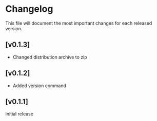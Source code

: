 # Changelog

This file will document the most important changes for each released version.

## [v0.1.3]
- Changed distribution archive to zip

## [v0.1.2]
- Added version command

## [v0.1.1]
Initial release
